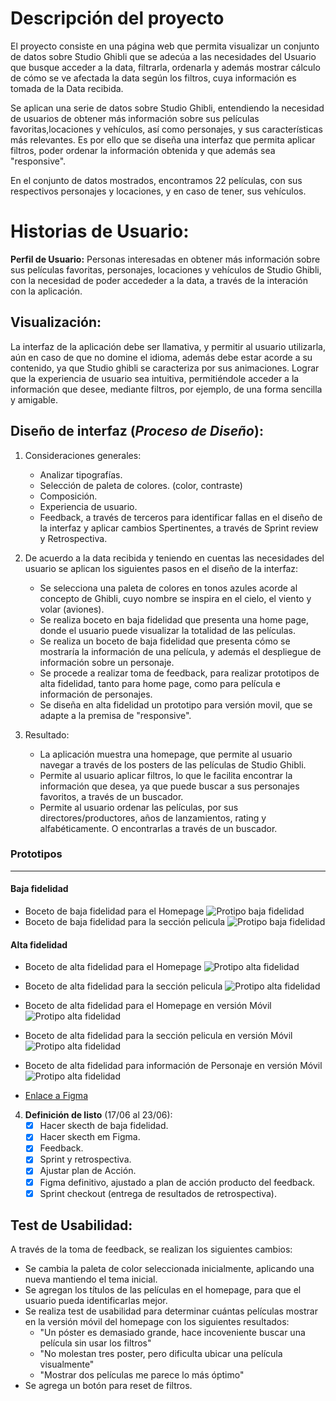 # Descripción del proyecto
El proyecto consiste en una página web que permita visualizar un conjunto de datos sobre Studio Ghibli que se adecúa a las necesidades del Usuario que busque acceder a la data, filtrarla, ordenarla y además mostrar cálculo de cómo se ve afectada la data según los filtros, cuya información es tomada de la Data recibida.

Se aplican una serie de datos sobre Studio Ghibli, entendiendo la necesidad de usuarios de obtener más información sobre sus películas favoritas,locaciones y vehículos, así como personajes, y sus características más relevantes. Es por ello que se diseña una interfaz que permita aplicar filtros, poder ordenar la información obtenida y que además sea "responsive".

En el conjunto de datos mostrados, encontramos 22 películas, con sus respectivos personajes y locaciones, y en caso de tener, sus vehículos.

# Historias de Usuario:

**Perfil de Usuario:**
Personas interesadas en obtener más información sobre sus películas favoritas, personajes, locaciones y vehículos de Studio Ghibli, con la necesidad de poder accededer a la data, a través de la interación con la aplicación.

## Visualización:
La interfaz de la aplicación debe ser llamativa, y permitir al usuario utilizarla, aún en caso de que no domine el idioma, además debe estar acorde a su contenido, ya que Studio ghibli se caracteriza por sus animaciones.
Lograr que la experiencia de usuario sea intuitiva, permitiéndole acceder a la información que desee, mediante filtros, por ejemplo, de una forma sencilla y amigable.

## Diseño de interfaz (*Proceso de Diseño*):

1. Consideraciones generales:
   * Analizar tipografías.
   * Selección de paleta de colores. (color, contraste)
   * Composición.
   * Experiencia de usuario.
   * Feedback, a través de terceros para identificar fallas en el diseño de la interfaz y aplicar cambios Spertinentes, a través de Sprint review y Retrospectiva.

2. De acuerdo a la data recibida y teniendo en cuentas las necesidades del usuario se aplican los siguientes pasos en el diseño de la interfaz:
	- Se selecciona una paleta de colores en tonos azules acorde al concepto de Ghibli, cuyo nombre se inspira en el cielo, el viento y volar (aviones).
	- Se realiza boceto en baja fidelidad que presenta una home page, donde el usuario puede visualizar la totalidad de las películas.
	- Se realiza un boceto de baja fidelidad que presenta cómo se mostraría la información de una película, y además el despliegue de información sobre un personaje.
	- Se procede a realizar toma de feedback, para realizar prototipos de alta fidelidad, tanto para home page, como para película e información de personajes.
	- Se diseña en alta fidelidad un prototipo para versión movil, que se adapte a la premisa de "responsive".

3. Resultado:
   - La aplicación muestra una homepage, que permite al usuario navegar a través de los posters de las películas de Studio Ghibli.
   - Permite al usuario aplicar filtros, lo que le facilita encontrar la información que desea, ya que puede buscar a sus personajes favoritos, a través de un buscador.
   - Permite al usuario ordenar las películas, por sus directores/productores, años de lanzamientos, rating y alfabéticamente. O encontrarlas a través de un buscador.

### Prototipos
*****
   #### Baja fidelidad

   * Boceto de baja fidelidad para el Homepage
   ![Protipo baja fidelidad](../../assets/boceto_BF1.png)
   * Boceto de baja fidelidad para la sección pelicula
   ![Protipo baja fidelidad](../../assets/boceto_BF2.png)

   #### Alta fidelidad

   * Boceto de alta fidelidad para el Homepage
   ![Protipo alta fidelidad](../../assets/boceto_AF1.png)
   * Boceto de alta fidelidad para la sección pelicula
   ![Protipo alta fidelidad](../../assets/boceto_AF2.png)

   * Boceto de alta fidelidad para el Homepage en versión Móvil
   ![Protipo alta fidelidad](../../assets/version_movil.jpg)
   * Boceto de alta fidelidad para la sección pelicula en versión Móvil
   ![Protipo alta fidelidad](../../assets/movil_Película.png)
   * Boceto de alta fidelidad para información de Personaje en versión Móvil
   ![Protipo alta fidelidad](../../assets/card.png)

   * [Enlace a Figma](https://www.figma.com/file/wnPznJtjqGAKLOSSewKmeg/Data-Lovers-Copy?node-id=0%3A1)

4. **Definición de listo** (17/06 al 23/06):
   * [X] Hacer skecth de baja fidelidad.
   * [X] Hacer skecth em Figma.
   * [X] Feedback.
   * [X] Sprint y retrospectiva.
   * [X] Ajustar plan de Acción.
   * [X] Figma definitivo, ajustado a plan de acción producto del feedback.
   * [X] Sprint checkout (entrega de resultados de retrospectiva).

## Test de Usabilidad:
A través de la toma de feedback, se realizan los siguientes cambios:
- Se cambia la paleta de color seleccionada inicialmente, aplicando una nueva mantiendo el tema inicial.
- Se agregan los títulos de las películas en el homepage, para que el usuario pueda identificarlas mejor.
- Se realiza test de usabilidad para determinar cuántas películas mostrar en la versión móvil del homepage con los siguientes resultados:
	* "Un póster es demasiado grande, hace incoveniente buscar una película sin usar los filtros"
	* "No molestan tres poster, pero dificulta ubicar una película visualmente"
	* "Mostrar dos películas me parece lo más óptimo"
- Se agrega un botón para reset de filtros.